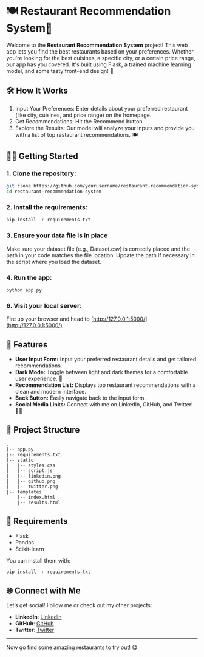 # 🍽️ Restaurant Recommendation System🍴

Welcome to the **Restaurant Recommendation System** project! This web app lets you find the best restaurants based on your preferences. Whether you're looking for the best cuisines, a specific city, or a certain price range, our app has you covered. It's built using Flask, a trained machine learning model, and some tasty front-end design! 🌟

## 🛠️ How It Works
1. Input Your Preferences: Enter details about your preferred restaurant (like city, cuisines, and price range) on the homepage.
2. Get Recommendations: Hit the Recommend button.
3. Explore the Results: Our model will analyze your inputs and provide you with a list of top restaurant recommendations. 🍽️

## 🧑‍🍳 Getting Started

### 1. Clone the repository:
```bash
git clone https://github.com/yourusername/restaurant-recommendation-system.git
cd restaurant-recommendation-system
```

### 2. Install the requirements:
```bash
pip install -r requirements.txt
```

### 3. Ensure your data file is in place
Make sure your dataset file (e.g., Dataset.csv) is correctly placed and the path in your code matches the file location. Update the path if necessary in the script where you load the dataset.

### 4. Run the app:
```bash
python app.py
```

### 6. Visit your local server:
Fire up your browser and head to [http://127.0.0.1:5000/](http://127.0.0.1:5000/)

## 🔮 Features

- **User Input Form:** Input your preferred restaurant details and get tailored recommendations.
- **Dark Mode:** Toggle between light and dark themes for a comfortable user experience. 🌙
- **Recommendation List:** Displays top restaurant recommendations with a clean and modern interface.
- **Back Button:** Easily navigate back to the input form.
- **Social Media Links:** Connect with me on LinkedIn, GitHub, and Twitter! 🧑‍💻

## 📁 Project Structure

```
.
|-- app.py
|-- requirements.txt
|-- static
|   |-- styles.css
|   |-- script.js
|   |-- linkedin.png
|   |-- github.png
|   |-- twitter.png
|-- templates
    |-- index.html
    |-- results.html
```

## 🧃 Requirements

- Flask
- Pandas
- Scikit-learn

You can install them with:

```bash
pip install -r requirements.txt
```

## 🌐 Connect with Me

Let’s get social! Follow me or check out my other projects:

- **LinkedIn**: [ LinkedIn](https://www.linkedin.com/in/anass-ouzaouit)
- **GitHub**: [ GitHub](https://github.com/anvss1)
- **Twitter**: [ Twitter](https://twitter.com/anvss_)

---

Now go find some amazing restaurants to try out! 😋

